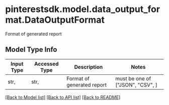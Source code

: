 # pinterestsdk.model.data_output_format.DataOutputFormat

Format of generated report

## Model Type Info
Input Type | Accessed Type | Description | Notes
------------ | ------------- | ------------- | -------------
str,  | str,  | Format of generated report | must be one of ["JSON", "CSV", ] 

[[Back to Model list]](../../README.md#documentation-for-models) [[Back to API list]](../../README.md#documentation-for-api-endpoints) [[Back to README]](../../README.md)

